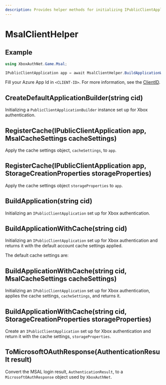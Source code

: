 ```yaml
---
description: Provides helper methods for initializing IPublicClientApplication.
---
```


# MsalClientHelper

## Example

```csharp
using XboxAuthNet.Game.Msal;

IPublicClientApplication app = await MsalClientHelper.BuildApplicationWithCache("<CLIENT-ID>");
```

Fill your Azure App Id in `<CLIENT-ID>`. For more information, see the [ClientID](clientid.md).

## CreateDefaultApplicationBuilder(string cid)

Initializing a `PublicClientApplicationBuilder` instance set up for Xbox authentication.

## RegisterCache(IPublicClientApplication app, MsalCacheSettings cacheSettings)

Apply the cache settings object, `cacheSettings`, to `app`.

## RegisterCache(IPublicClientApplication app, StorageCreationProperties storageProperties)

Apply the cache settings object `storageProperties` to `app`.

## BuildApplication(string cid)

Initializing an `IPublicClientApplication` set up for Xbox authentication.

## BuildApplicationWithCache(string cid)

Initializing an `IPublicClientApplication` set up for Xbox authentication and returns it with the default account cache settings applied.

The default cache settings are:

## BuildApplicationWithCache(string cid, MsalCacheSettings cacheSettings)

Initializing an `IPublicClientApplication` set up for Xbox authentication, applies the cache settings, `cacheSettings`, and returns it.

## BuildApplicationWithCache(string cid, StorageCreationProperties storageProperties)

Create an `IPublicClientApplication` set up for Xbox authentication and return it with the cache settings, `storageProperties`.

## ToMicrosoftOAuthResponse(AuthenticationResult result)

Convert the MSAL login result, `AuthenticationResult`, to a `MicrosoftOAuthResponse` object used by `XboxAuthNet`.
